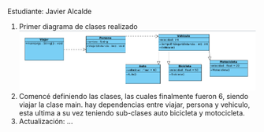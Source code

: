 Estudiante: Javier Alcalde

1. Primer diagrama de clases realizado
![img_1.png](img_1.png)
2. Comencé definiendo las clases, las cuales finalmente
fueron 6, siendo viajar la clase main. hay dependencias
entre viajar, persona y vehiculo, esta ultima a su vez
teniendo sub-clases auto bicicleta y motocicleta.
3. Actualización: ...